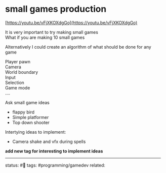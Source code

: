 # small games production

[https://youtu.be/vFjXKOXdgGo](https://youtu.be/vFjXKOXdgGo)  
  
It is very important to try making small games  
What if you are making 10 small games  
  
Alternatively I could create an algorithm of what should be done for any game  
  
Player pawn  
Camera  
World boundary  
Input  
Selection  
Game mode  
….  
  

  
Ask small game ideas  
- flappy bird  
- Simple platformer  
- Top down shooter


Intertying ideas to implement:
 - Camera shake and vfx during spells


**add new tag for interesting to implement ideas**


---
status: #🌱 
tags: #programming/gamedev
related: 

